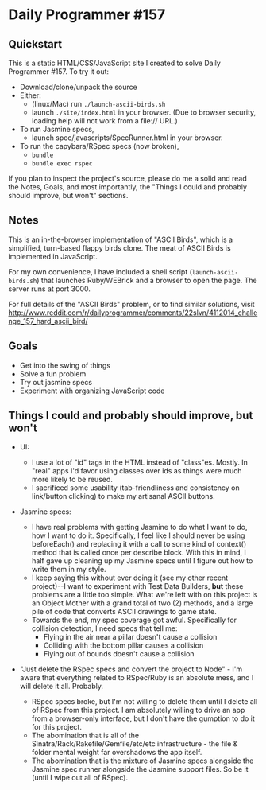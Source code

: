 Daily Programmer #157
=====================

Quickstart
----------

This is a static HTML/CSS/JavaScript site I created to solve Daily Programmer #157. To try it out:

* Download/clone/unpack the source
* Either:
  * (linux/Mac) run `./launch-ascii-birds.sh`
  * launch `./site/index.html` in your browser. (Due to browser security, loading help will not work from a file:// URL.)
* To run Jasmine specs,
  * launch spec/javascripts/SpecRunner.html in your browser.
* To run the capybara/RSpec specs (now broken),
  * `bundle`
  * `bundle exec rspec`


If you plan to inspect the project's source, please do me a solid and read the Notes, Goals, and most importantly, the "Things I could and probably should improve, but won't" sections.

Notes
-----
This is an in-the-browser implementation of "ASCII Birds", which is a simplified, turn-based flappy birds clone. The meat of ASCII Birds is implemented in JavaScript.

For my own convenience, I have included a shell script (`launch-ascii-birds.sh`) that launches Ruby/WEBrick and a browser to open the page. The server runs at port 3000.

For full details of the "ASCII Birds" problem, or to find similar solutions, visit http://www.reddit.com/r/dailyprogrammer/comments/22slvn/4112014_challenge_157_hard_ascii_bird/

Goals
-----

* Get into the swing of things
* Solve a fun problem
* Try out jasmine specs
* Experiment with organizing JavaScript code


Things I could and probably should improve, but won't
-----------------------------------------------------

* UI:
  * I use a lot of "id" tags in the HTML instead of "class"es. Mostly. In "real" apps I'd favor using classes over ids as things were much more likely to be reused.
  * I sacrificed some usability (tab-friendliness and consistency on link/button clicking) to make my artisanal ASCII buttons.

* Jasmine specs:
  * I have real problems with getting Jasmine to do what I want to do, how I want to do it. Specifically, I feel like I should never be using beforeEach() and replacing it with a call to some kind of context() method that is called once per describe block. With this in mind, I half gave up cleaning up my Jasmine specs until I figure out how to write them in my style.
  * I keep saying this without ever doing it (see my other recent project)--I want to experiment with Test Data Builders, **but** these problems are a little too simple. What we're left with on this project is an Object Mother with a grand total of two (2) methods, and a large pile of code that converts ASCII drawings to game state. 
  * Towards the end, my spec coverage got awful. Specifically for collision detection, I need specs that tell me:
    * Flying in the air near a pillar doesn't cause a collision
    * Colliding with the bottom pillar causes a collision
    * Flying out of bounds doesn't cause a collision
* "Just delete the RSpec specs and convert the project to Node" - I'm aware that everything related to RSpec/Ruby is an absolute mess, and I will delete it all. Probably.
  * RSpec specs broke, but I'm not willing to delete them until I delete all of RSpec from this project. I am absolutely willing to drive an app from a browser-only interface, but I don't have the gumption to do it for this project.
  * The abomination that is all of the Sinatra/Rack/Rakefile/Gemfile/etc/etc infrastructure - the file & folder mental weight far overshadows the app itself.
  * The abomination that is the mixture of Jasmine specs alongside the Jasmine spec runner alongside the Jasmine support files. So be it (until I wipe out all of RSpec).

